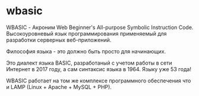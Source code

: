 # wbasic

WBASIC - Акроним Web Beginner's All-purpose Symbolic Instruction Code. Высокоуровневый язык программирования применяемый для разработки серверных веб-приложений. 

Философия языка - это должно быть просто для начинающих. 

Это диалект языка BASIC, разработаный с учетом работы в сети Интернет в 2017 году, а сам синтаксис языка в 1964. Языку уже 53 года! 

WBASIC работает на том же комплексе программного обеспечения что и LAMP (Linux + Apache + MySQL + PHP).

